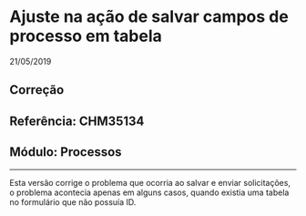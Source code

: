 # Ajuste na ação de salvar campos de processo em tabela
21/05/2019
## Correção
## Referência: CHM35134
## Módulo: Processos
***

Esta versão corrige o problema que ocorria ao salvar e enviar solicitações, o problema acontecia apenas em alguns casos, quando existia uma tabela no formulário que não possuía ID.